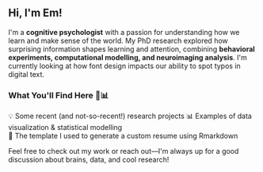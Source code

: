 ## Hi, I'm Em!

I'm a **cognitive psychologist** with a passion for understanding how we learn and make sense of the world. My PhD research explored how surprising information shapes learning and attention, combining **behavioral experiments, computational modelling, and neuroimaging analysis**. I'm currently looking at how font design impacts our ability to spot typos in digital text. 

### What You'll Find Here 🧠📊  
💡 Some recent (and not-so-recent!) research projects
📊 Examples of data visualization & statistical modelling  
🌱 The template I used to generate a custom resume using Rmarkdown

Feel free to check out my work or reach out—I'm always up for a good discussion about brains, data, and cool research!  

<!--
**emheffernan/emheffernan** is a ✨ _special_ ✨ repository because its `README.md` (this file) appears on your GitHub profile.

Here are some ideas to get you started:

- 🔭 I’m currently working on ...
- 🌱 I’m currently learning ...
- 👯 I’m looking to collaborate on ...
- 🤔 I’m looking for help with ...
- 💬 Ask me about ...
- 📫 How to reach me: ...
- 😄 Pronouns: ...
- ⚡ Fun fact: ...
-->
